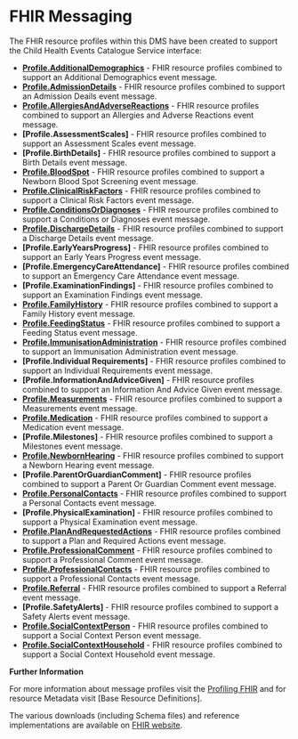 # FHIR Messaging #

The FHIR resource profiles within this DMS have been created to support the Child Health Events Catalogue Service interface:


- **[Profile.AdditionalDemographics]** - FHIR resource profiles combined to support an Additional Demographics event message.
- **[Profile.AdmissionDetails]** - FHIR resource profiles combined to support an Admission Deails event message.
- **[Profile.AllergiesAndAdverseReactions]** - FHIR resource profiles combined to support an Allergies and Adverse Reactions event message.
- **[Profile.AssessmentScales]** - FHIR resource profiles combined to support an Assessment Scales event message.
- **[Profile.BirthDetails]** - FHIR resource profiles combined to support a Birth Details event message.
- **[Profile.BloodSpot]** - FHIR resource profiles combined to support a Newborn Blood Spot Screening event message.
- **[Profile.ClinicalRiskFactors]** - FHIR resource profiles combined to support a Clinical Risk Factors event message.
- **[Profile.ConditionsOrDiagnoses]** - FHIR resource profiles combined to support a Conditions or Diagnoses event message.
- **[Profile.DischargeDetails]** - FHIR resource profiles combined to support a Discharge Details event message.
- **[Profile.EarlyYearsProgress]** - FHIR resource profiles combined to support an Early Years Progress event message.
- **[Profile.EmergencyCareAttendance]** - FHIR resource profiles combined to support an Emergency Care Attendance event message.
- **[Profile.ExaminationFindings]** - FHIR resource profiles combined to support an Examination Findings event message.
- **[Profile.FamilyHistory]** - FHIR resource profiles combined to support a Family History event message.
- **[Profile.FeedingStatus]** - FHIR resource profiles combined to support a Feeding Status event message.
- **[Profile.ImmunisationAdministration]** - FHIR resource profiles combined to support an Immunisation Administration event message.
- **[Profile.Individual Requirements]** - FHIR resource profiles combined to support an Individual Requirements event message.
- **[Profile.InformationAndAdviceGiven]** - FHIR resource profiles combined to support an Information And Advice Given event message.
- **[Profile.Measurements]** - FHIR resource profiles combined to support a Measurements event message.
- **[Profile.Medication]** - FHIR resource profiles combined to support a Medication event message. 
- **[Profile.Milestones]** - FHIR resource profiles combined to support a Milestones event message. 
- **[Profile.NewbornHearing]** - FHIR resource profiles combined to support a Newborn Hearing event message.
- **[Profile.ParentOrGuardianComment]** - FHIR resource profiles combined to support a Parent Or Guardian Comment event message.
- **[Profile.PersonalContacts]** - FHIR resource profiles combined to support a Personal Contacts event message.
- **[Profile.PhysicalExamination]** - FHIR resource profiles combined to support a Physical Examination event message. 
- **[Profile.PlanAndRequestedActions]** - FHIR resource profiles combined to support a Plan and Required Actions event message.
- **[Profile.ProfessionalComment]** - FHIR resource profiles combined to support a Professional Comment event message.
- **[Profile.ProfessionalContacts]** - FHIR resource profiles combined to support a Professional Contacts event message.
- **[Profile.Referral]** - FHIR resource profiles combined to support a Referral event message.
- **[Profile.SafetyAlerts]** - FHIR resource profiles combined to support a Safety Alerts event message.
- **[Profile.SocialContextPerson]** - FHIR resource profiles combined to support a Social Context Person event message.
- **[Profile.SocialContextHousehold]** - FHIR resource profiles combined to support a Social Context Household event message.


 
**Further Information**

For more information about message profiles visit the [Profiling FHIR] and for resource Metadata visit [Base Resource Definitions].

The various downloads (including Schema files) and reference implementations are available on [FHIR website]. 

[Profile.AdmissionDetails]: ../Profile.AdmissionDetails/Profile.AdmissionDetails.html
[Profile.AdditionalDemographics]: ../Profile.AdditionalDemographics/Profile.AdditionalDemographics.html
[Profile.AllergiesAndAdverseReactions]: ../Profile.AllergiesAndAdverseReactions/Profile.AllergiesAndAdverseReactions.html 
[Profile.BloodSpot]: ../Profile.BloodSpot/Profile.BloodSpot.html
[Profile.ClinicalRiskFactors]: ../Profile.ClinicalRiskFactors/Profile.ClinicalRiskFactors.html
[Profile.ConditionsOrDiagnoses]: ../Profile.ConditionsOrDiagnoses/Profile.ConditionsOrDiagnoses.html
[Profile.DischargeDetails]: ../Profile.DischargeDetails/Profile.DischargeDetails.html
[Profile.FamilyHistory]: ../Profile.FamilyHistory/Profile.FamilyHistory.html
[Profile.FeedingStatus]: ../Profile.FeedingStatus/Profile.FeedingStatus.html
[Profile.ImmunisationAdministration]: ../Profile.ImmunisationAdministration/Profile.ImmunisationAdministration.html
[Profile.Medication]: ../Profile.Medication/Profile.Medication.html
[Profile.Measurements]: ../Profile.Measurements/Profile.Measurements.html
[Profile.NewbornHearing]: ../Profile.NewbornHearing/Profile.NewbornHearing.html
[Profile.PersonalContacts]:../Profile.PersonalContacts/Profile.PersonalContacts.html
[Profile.PlanAndRequestedActions]:../Profile.PlanAndRequestedActions/Profile.PlanAndRequestedActions.html
[Profile.ProfessionalComment]:../Profile.ProfessionalComment/Profile.ProfessionalComment.html
[Profile.Referral]: ../Profile.Referral/Profile.Referral.html
[Profile.ProfessionalContacts]:../Profile.ProfessionalContacts/Profile.ProfessionalContacts.html
[Profile.SocialContextHousehold]: ../Profile.SocialContextHousehold/Profile.SocialContextHousehold.html
[Profile.SocialContextPerson]: ../Profile.SocialContextPerson/Profile.SocialContextPerson.html

[Profiling FHIR]: http://hl7.org/fhir/profiling.html
[FHIR website]: http://hl7.org/fhir/index.html